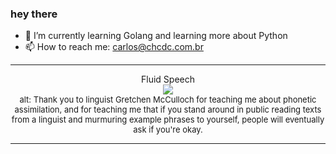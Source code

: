 ### hey there 

- :seedling: I’m currently learning Golang and learning more about Python
- :mailbox: How to reach me: carlos@chcdc.com.br


---


<!-- xkcd -->
<p align="center">Fluid Speech</br><img src=https://imgs.xkcd.com/comics/fluid_speech.png></br><font size =2>alt: Thank you to linguist Gretchen McCulloch for teaching me about phonetic assimilation, and for teaching me that if you stand around in public reading texts from a linguist and murmuring example phrases to yourself, people will eventually ask if you're okay.</br></font></p></table></p> 


<!-- xkcd -->
---
